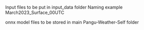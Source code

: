 Input files to be put in input_data folder
Naming example March2023_Surface_00UTC


onnx model files to be stored in main Pangu-Weather-Self folder